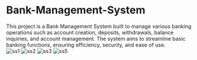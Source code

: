 # Bank-Management-System
This project is a Bank Management System built to manage various banking operations such as account creation, deposits, withdrawals, balance inquiries, and account management. The system aims to streamline basic banking functions, ensuring efficiency, security, and ease of use.  
![ss1](https://github.com/user-attachments/assets/e36c1855-bfca-42ad-a2a7-d6057f11a6de)
![ss2](https://github.com/user-attachments/assets/44650247-0be0-4e84-abf3-4afe2dd2803c)
![ss3](https://github.com/user-attachments/assets/0bec8af5-e78b-4ad5-9035-046206e66601)
![ss5](https://github.com/user-attachments/assets/5b0ca9b8-242d-4238-9956-a824e847b2b2)

